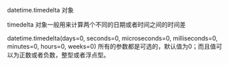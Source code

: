 datetime.timedelta 对象

timedelta 对象一般用来计算两个不同的日期或者时间之间的时间差

datetime.timedelta(days=0, seconds=0, microseconds=0, milliseconds=0, minutes=0, hours=0, weeks=0)
所有的参数都是可选的，默认值为0；而且值可以为正数或者负数，整型或者浮点型。

